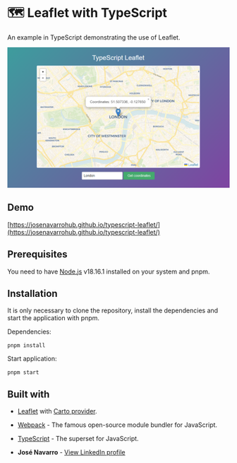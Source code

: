 # 🗺️ Leaflet with TypeScript
An example in TypeScript demonstrating the use of Leaflet.

[![Leaflet with TypeScript](https://github.com/josenavarrohub/typescript-leaflet/blob/main/demo.png?raw=true)](https://josenavarrohub.github.io/typescript-leaflet/)

## Demo
[https://josenavarrohub.github.io/typescript-leaflet/](https://josenavarrohub.github.io/typescript-leaflet/)

## Prerequisites
You need to have [Node.js](https://nodejs.org/en/) v18.16.1 installed on your system and pnpm.

## Installation

It is only necessary to clone the repository, install the dependencies and start the application with pnpm.

Dependencies:
```
pnpm install
```

Start application:
```
pnpm start
```

## Built with
* [Leaflet](https://leafletjs.com/) with [Carto provider](https://carto.com/basemaps/).
* [Webpack](https://parceljs.org/) - The famous open-source module bundler for JavaScript.
* [TypeScript](https://www.typescriptlang.org/) - The superset for JavaScript.

* **José Navarro** - [View LinkedIn profile](https://www.linkedin.com/in/josenavarroortiz/)
